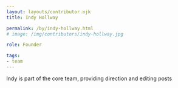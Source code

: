 ```yaml
---
layout: layouts/contributor.njk
title: Indy Hollway

permalink: /by/indy-hollway.html
# image: /img/contributors/indy-hollway.jpg

role: Founder

tags:
- team
---
```

Indy is part of the core team, providing direction and editing posts